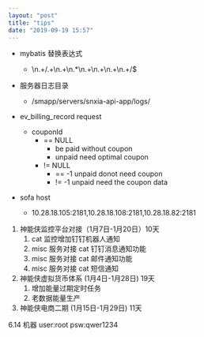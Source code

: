 ```yaml
---
layout: "post"
title: "tips"
date: "2019-09-19 15:57"
---
```


- mybatis 替换表达式
    - \n.+\/.+\n.+\n.*\n.+\n.+\n.+\n.+\/$
- 服务器日志目录
    - /smapp/servers/snxia-api-app/logs/

- ev_billing_record request
    - couponId
        - == NULL
            - be paid without coupon
            - unpaid need optimal coupon
        - != NULL
            - == -1 unpaid donot need coupon
            - != -1 unpaid need the coupon data
- sofa host
    - 10.28.18.105:2181,10.28.18.108:2181,10.28.18.82:2181

1. 神能侠监控平台对接（1月7日-1月20日）10天
   1. cat 监控增加钉钉机器人通知
   2. misc 服务对接 cat 钉钉消息通知功能
   3. misc 服务对接 cat 邮件通知功能
   4. misc 服务对接 cat 短信通知
2. 神能侠虚拟货币体系 (1月4日-1月28日) 19天
   1. 增加能量过期定时任务
   2. 老数据能量生产
3. 神能侠电商二期 (1月15日-1月29日) 11天

6.14 机器 user:root psw:qwer1234
